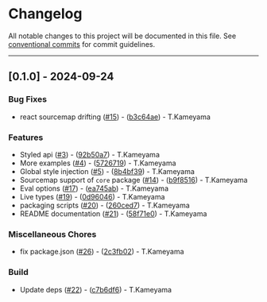 # Changelog

All notable changes to this project will be documented in this file. See [conventional commits](https://www.conventionalcommits.org/) for commit guidelines.

---
## [0.1.0] - 2024-09-24

### Bug Fixes

- react sourcemap drifting ([#15](https://github.com/tkamenoko/casablanca-css/issues/15)) - ([b3c64ae](https://github.com/tkamenoko/casablanca-css/commit/b3c64aede7ca6890c7ed3aa46d0c393688c14163)) - T.Kameyama

### Features

- Styled api ([#3](https://github.com/tkamenoko/casablanca-css/issues/3)) - ([92b50a7](https://github.com/tkamenoko/casablanca-css/commit/92b50a7214909560d40590fd01ce8c2c3511297e)) - T.Kameyama
- More examples ([#4](https://github.com/tkamenoko/casablanca-css/issues/4)) - ([5726719](https://github.com/tkamenoko/casablanca-css/commit/57267199be5af61e8304af44ea2bf3681c3d7720)) - T.Kameyama
- Global style injection ([#5](https://github.com/tkamenoko/casablanca-css/issues/5)) - ([8b4bf39](https://github.com/tkamenoko/casablanca-css/commit/8b4bf3916ecb3796564b6033986b2f473ff30805)) - T.Kameyama
- Sourcemap support of `core` package ([#14](https://github.com/tkamenoko/casablanca-css/issues/14)) - ([b9f8516](https://github.com/tkamenoko/casablanca-css/commit/b9f8516d5359032520bb093d766a2d6db4a946ec)) - T.Kameyama
- Eval options ([#17](https://github.com/tkamenoko/casablanca-css/issues/17)) - ([ea745ab](https://github.com/tkamenoko/casablanca-css/commit/ea745ab67c30898ceaa06eb95c34216e0fedf985)) - T.Kameyama
- Live types ([#19](https://github.com/tkamenoko/casablanca-css/issues/19)) - ([0d96046](https://github.com/tkamenoko/casablanca-css/commit/0d9604665bf5686c7380f3cdbd6842443043d808)) - T.Kameyama
- packaging scripts ([#20](https://github.com/tkamenoko/casablanca-css/issues/20)) - ([260ced7](https://github.com/tkamenoko/casablanca-css/commit/260ced7144d4e9895408ffd6874b55b7afdff51b)) - T.Kameyama
- README documentation ([#21](https://github.com/tkamenoko/casablanca-css/issues/21)) - ([58f71e0](https://github.com/tkamenoko/casablanca-css/commit/58f71e01d14a65bb61c89d146e4352eca39fb642)) - T.Kameyama

### Miscellaneous Chores

- fix package.json ([#26](https://github.com/tkamenoko/casablanca-css/issues/26)) - ([2c3fb02](https://github.com/tkamenoko/casablanca-css/commit/2c3fb02bcad36c05a6ab43062d4b56f32a34f91e)) - T.Kameyama

### Build

- Update deps ([#22](https://github.com/tkamenoko/casablanca-css/issues/22)) - ([c7b6df6](https://github.com/tkamenoko/casablanca-css/commit/c7b6df681ae4bbd042a59089b9c9f56767aa4488)) - T.Kameyama

<!-- generated by git-cliff -->
